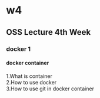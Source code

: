 # w4
## OSS Lecture 4th Week
### docker 1
#### docker container   

1.What is container   
2.How to use docker   
3.How to use git in docker container
